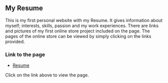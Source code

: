 ## My Resume

This is my first personal website with my Resume. It gives information about myself; interests, skills, passion and my work experiences. There are links and pictures of my first online store project included on the page. The pages of the online store can be viewed by simply clicking on the links provided.

### Link to the page
* [Resume](http://127.0.0.1:5500/index.html "Resume")

Click on the link above to view the page. 



